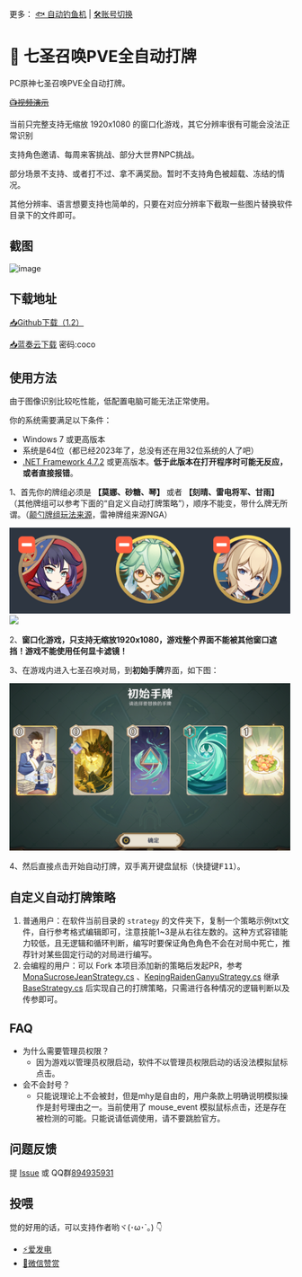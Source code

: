更多： [🐟 自动钓鱼机](https://github.com/babalae/genshin-fishing-toy) | [🛠️账号切换](https://github.com/babalae/mihoyo-starter)

# 🎲 七圣召唤PVE全自动打牌

PC原神七圣召唤PVE全自动打牌。

<del>[📺视频演示](https://www.bilibili.com/video/BV13h4y1L7PH)</del>

当前只完整支持无缩放 1920x1080 的窗口化游戏，其它分辨率很有可能会没法正常识别

支持角色邀请、每周来客挑战、部分大世界NPC挑战。

部分场景不支持、或者打不过、拿不满奖励。暂时不支持角色被超载、冻结的情况。

其他分辨率、语言想要支持也简单的，只要在对应分辨率下截取一些图片替换软件目录下的文件即可。

## 截图

![image](https://github.com/babalae/genius-invokation-auto-toy/assets/15783049/937cdac8-d65f-4fed-a2fb-9a00ad3fb88f)


## 下载地址

[📥Github下载（1.2）](https://github.com/babalae/genius-invokation-auto-toy/releases/download/1.2/GeniusInvokationAutoToy.v1.2.zip)

[📥蓝奏云下载](https://wwmy.lanzouq.com/b00r9kqwf) 密码:coco


## 使用方法

由于图像识别比较吃性能，低配置电脑可能无法正常使用。

你的系统需要满足以下条件：
  * Windows 7 或更高版本
  * 系统是64位（都已经2023年了，总没有还在用32位系统的人了吧）
  * [.NET Framework 4.7.2](https://support.microsoft.com/zh-cn/topic/%E9%80%82%E7%94%A8%E4%BA%8E-windows-%E7%9A%84-microsoft-net-framework-4-7-2-%E7%A6%BB%E7%BA%BF%E5%AE%89%E8%A3%85%E7%A8%8B%E5%BA%8F-05a72734-2127-a15d-50cf-daf56d5faec2) 或更高版本。**低于此版本在打开程序时可能无反应，或者直接报错**。



1、首先你的牌组必须是 **【莫娜、砂糖、琴】** 或者 **【刻晴、雷电将军、甘雨】** （其他牌组可以参考下面的“自定义自动打牌策略”），顺序不能变，带什么牌无所谓。（[颠勺牌组玩法来源](https://www.bilibili.com/video/BV1ZP41197Ws)，雷神牌组来源NGA）

<img width="500px" src="https://raw.githubusercontent.com/babalae/genius-invokation-auto-toy/main/Image/p1.png"/>
<img width="500px" src="https://github.com/babalae/genius-invokation-auto-toy/assets/15783049/26b87618-473c-4a48-b5b3-dab0842118d5"/>

2、**窗口化游戏，只支持无缩放1920x1080，游戏整个界面不能被其他窗口遮挡！游戏不能使用任何显卡滤镜！**

3、在游戏内进入七圣召唤对局，到**初始手牌**界面，如下图：

<img width="500px" src="https://raw.githubusercontent.com/babalae/genius-invokation-auto-toy/main/Image/p2.png"/>

4、然后直接点击开始自动打牌，双手离开键盘鼠标（快捷键<kbd>F11</kbd>）。

## 自定义自动打牌策略

1. 普通用户：在软件当前目录的 `strategy` 的文件夹下，复制一个策略示例txt文件，自行参考格式编辑即可，注意技能1~3是从右往左数的。这种方式容错能力较低，且无逻辑和循环判断，编写时要保证角色角色不会在对局中死亡，推荐针对某些固定行动的对局进行编写。
2. 会编程的用户：可以 Fork 本项目添加新的策略后发起PR，参考 [MonaSucroseJeanStrategy.cs](https://github.com/babalae/genius-invokation-auto-toy/blob/main/GeniusInvokationAutoToy/Strategy/MonaSucroseJeanStrategy.cs) 、[KeqingRaidenGanyuStrategy.cs](https://github.com/babalae/genius-invokation-auto-toy/blob/main/GeniusInvokationAutoToy/Strategy/KeqingRaidenGanyuStrategy.cs) 继承 [BaseStrategy.cs](https://github.com/babalae/genius-invokation-auto-toy/blob/main/GeniusInvokationAutoToy/Strategy/BaseStrategy.cs) 后实现自己的打牌策略，只需进行各种情况的逻辑判断以及传参即可。


## FAQ
* 为什么需要管理员权限？
  * 因为游戏以管理员权限启动，软件不以管理员权限启动的话没法模拟鼠标点击。
* 会不会封号？
  * 只能说理论上不会被封，但是mhy是自由的，用户条款上明确说明模拟操作是封号理由之一。当前使用了 mouse_event 模拟鼠标点击，还是存在被检测的可能。只能说请低调使用，请不要跳脸官方。

## 问题反馈

提 [Issue](https://github.com/babalae/genius-invokation-auto-toy/issues) 或 QQ群[894935931](https://qm.qq.com/cgi-bin/qm/qr?k=u9Ij0HrDVQhvcoFvaiQGv38V3R7ZNY6K&jump_from=webapi&authKey=N++f74HhGHDzFje1dDD6E8vzuf45jmSFaPiVbc3Z7x/nTUWGwZ3UdSPqYQqPfOXK)
 
## 投喂

觉的好用的话，可以支持作者哟ヾ(･ω･`｡) 👇
* [⚡爱发电](https://afdian.net/@huiyadanli)
* [🍚微信赞赏](https://github.com/huiyadanli/huiyadanli/blob/master/DONATE.md)
